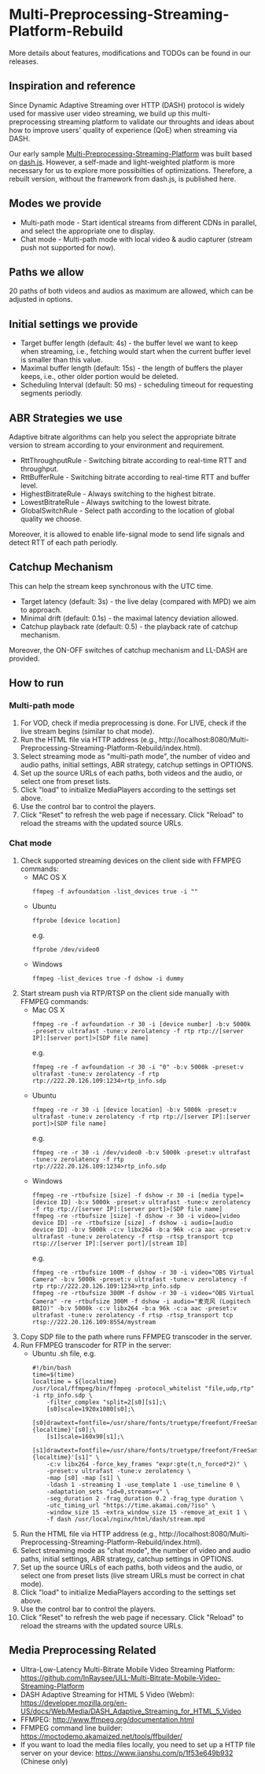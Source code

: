 # Multi-Preprocessing-Streaming-Platform-Rebuild

More details about features, modifications and TODOs can be found in our releases.

## Inspiration and reference

Since Dynamic Adaptive Streaming over HTTP (DASH) protocol is widely used for massive user video streaming, we build up this multi-preprocessing streaming platform to validate our throughts and ideas about how to improve users' quality of experience (QoE) when streaming via DASH.

Our early sample [Multi-Preprocessing-Streaming-Platform](https://github.com/InRaysee/Multi-Preprocessing-Streaming-Platform) was built based on [dash.js](https://github.com/Dash-Industry-Forum/dash.js). However, a self-made and light-weighted platform is more necessary for us to explore more possibilties of optimizations. Therefore, a rebuilt version, without the framework from dash.js, is published here.
   
## Modes we provide

- Multi-path mode - Start identical streams from different CDNs in parallel, and select the appropriate one to display.
- Chat mode - Multi-path mode with local video & audio capturer (stream push not supported for now).

## Paths we allow

20 paths of both videos and audios as maximum are allowed, which can be adjusted in options.

## Initial settings we provide

- Target buffer length (default: 4s) - the buffer level we want to keep when streaming, i.e., fetching would start when the current buffer level is smaller than this value.
- Maximal buffer length (default: 15s) - the length of buffers the player keeps, i.e., other older portion would be deleted.
- Scheduling Interval (default: 50 ms) - scheduling timeout for requesting segments periodly.

## ABR Strategies we use

Adaptive bitrate algorithms can help you select the appropriate bitrate version to stream according to your environment and requirement.

- RttThroughputRule - Switching bitrate according to real-time RTT and throughput.
- RttBufferRule - Switching bitrate according to real-time RTT and buffer level.
- HighestBitrateRule - Always switching to the highest bitrate.
- LowestBitrateRule - Always switching to the lowest bitrate.
- GlobalSwitchRule - Select path according to the location of global quality we choose.

Moreover, it is allowed to enable life-signal mode to send life signals and detect RTT of each path periodly.

## Catchup Mechanism

This can help the stream keep synchronous with the UTC time.

- Target latency (default: 3s) - the live delay (compared with MPD) we aim to approach.
- Minimal drift (default: 0.1s) - the maximal latency deviation allowed.
- Catchup playback rate (default: 0.5) - the playback rate of catchup mechanism.

Moreover, the ON-OFF switches of catchup mechanism and LL-DASH are provided.

## How to run

### Multi-path mode

1. For VOD, check if media preprocessing is done. For LIVE, check if the live stream begins (similar to chat mode).
2. Run the HTML file via HTTP address (e.g., http://localhost:8080/Multi-Preprocessing-Streaming-Platform-Rebuild/index.html).
3. Select streaming mode as "multi-path mode", the number of video and audio paths, initial settings, ABR strategy, catchup settings in OPTIONS.
4. Set up the source URLs of each paths, both videos and the audio, or select one from preset lists.
5. Click "load" to initialize MediaPlayers according to the settings set above.
6. Use the control bar to control the players.
7. Click "Reset" to refresh the web page if necessary. Click "Reload" to reload the streams with the updated source URLs.

### Chat mode

1. Check supported streaming devices on the client side with FFMPEG commands:
   - MAC OS X
        ```
        ffmpeg -f avfoundation -list_devices true -i ""
        ```
   - Ubuntu
        ```
        ffprobe [device location]
        ```
        e.g.
        ```
        ffprobe /dev/video0
        ```
   - Windows
        ```
        ffmpeg -list_devices true -f dshow -i dummy
        ```
2. Start stream push via RTP/RTSP on the client side manually with FFMPEG commands:
   - Mac OS X
        ```
        ffmpeg -re -f avfoundation -r 30 -i [device number] -b:v 5000k -preset:v ultrafast -tune:v zerolatency -f rtp rtp://[server IP]:[server port]>[SDP file name]
        ```
        e.g.
        ```
        ffmpeg -re -f avfoundation -r 30 -i "0" -b:v 5000k -preset:v ultrafast -tune:v zerolatency -f rtp rtp://222.20.126.109:1234>rtp_info.sdp
        ```
   - Ubuntu
        ```
        ffmpeg -re -r 30 -i [device location] -b:v 5000k -preset:v ultrafast -tune:v zerolatency -f rtp rtp://[server IP]:[server port]>[SDP file name]
        ```
        e.g.
        ```
        ffmpeg -re -r 30 -i /dev/video0 -b:v 5000k -preset:v ultrafast -tune:v zerolatency -f rtp rtp://222.20.126.109:1234>rtp_info.sdp
        ```
   - Windows
        ```
        ffmpeg -re -rtbufsize [size] -f dshow -r 30 -i [media type]=[device ID] -b:v 5000k -preset:v ultrafast -tune:v zerolatency -f rtp rtp://[server IP]:[server port]>[SDP file name]
        ffmpeg -re -rtbufsize [size] -f dshow -r 30 -i video=[video device ID] -re -rtbufsize [size] -f dshow -i audio=[audio device ID] -b:v 5000k -c:v libx264 -b:a 96k -c:a aac -preset:v ultrafast -tune:v zerolatency -f rtsp -rtsp_transport tcp rtsp://[server IP]:[server port]/[stream ID]
        ```
        e.g.
        ```
        ffmpeg -re -rtbufsize 100M -f dshow -r 30 -i video="OBS Virtual Camera" -b:v 5000k -preset:v ultrafast -tune:v zerolatency -f rtp rtp://222.20.126.109:1234>rtp_info.sdp
        ffmpeg -re -rtbufsize 300M -f dshow -r 30 -i video="OBS Virtual Camera" -re -rtbufsize 300M -f dshow -i audio="麦克风 (Logitech BRIO)" -b:v 5000k -c:v libx264 -b:a 96k -c:a aac -preset:v ultrafast -tune:v zerolatency -f rtsp -rtsp_transport tcp rtsp://222.20.126.109:8554/mystream
        ```
3. Copy SDP file to the path where runs FFMPEG transcoder in the server.
4. Run FFMPEG transcoder for RTP in the server:
   - Ubuntu .sh file, e.g.
        ```
        #!/bin/bash
        time=$(time)
        localtime = ${localtime}
        /usr/local/ffmpeg/bin/ffmpeg -protocol_whitelist "file,udp,rtp" -i rtp_info.sdp \
            -filter_complex "split=2[s0][s1];\
            [s0]scale=1920x1080[s0];\
            [s0]drawtext=fontfile=/usr/share/fonts/truetype/freefont/FreeSans.ttf:fontsize=96:x=0:y=0:fontcolor=black:box=1:text='1080p,%{localtime}'[s0];\
            [s1]scale=160x90[s1];\
            [s1]drawtext=fontfile=/usr/share/fonts/truetype/freefont/FreeSans.ttf:fontsize=8:x=0:y=0:fontcolor=black:box=1:text='90p,%{localtime}'[s1]" \
            -c:v libx264 -force_key_frames "expr:gte(t,n_forced*2)" \
            -preset:v ultrafast -tune:v zerolatency \
            -map [s0] -map [s1] \
            -ldash 1 -streaming 1 -use_template 1 -use_timeline 0 \
            -adaptation_sets "id=0,streams=v" \
            -seg_duration 2 -frag_duration 0.2 -frag_type duration \
            -utc_timing_url "https://time.akamai.com/?iso" \
            -window_size 15 -extra_window_size 15 -remove_at_exit 1 \
            -f dash /usr/local/nginx/html/dash/stream.mpd
        ```
5. Run the HTML file via HTTP address (e.g., http://localhost:8080/Multi-Preprocessing-Streaming-Platform-Rebuild/index.html).
6. Select streaming mode as "chat mode", the number of video and audio paths, initial settings, ABR strategy, catchup settings in OPTIONS.
7. Set up the source URLs of each paths, both videos and the audio, or select one from preset lists (live stream URLs must be correct in chat mode).
8. Click "load" to initialize MediaPlayers according to the settings set above.
9.  Use the control bar to control the players.
10. Click "Reset" to refresh the web page if necessary. Click "Reload" to reload the streams with the updated source URLs.

## Media Preprocessing Related

- Ultra-Low-Latency Multi-Bitrate Mobile Video Streaming Platform: https://github.com/InRaysee/ULL-Multi-Bitrate-Mobile-Video-Streaming-Platform
- DASH Adaptive Streaming for HTML 5 Video (Webm): https://developer.mozilla.org/en-US/docs/Web/Media/DASH_Adaptive_Streaming_for_HTML_5_Video
- FFMPEG: http://www.ffmpeg.org/documentation.html
- FFMPEG command line builder: https://moctodemo.akamaized.net/tools/ffbuilder/
- If you want to load the media files locally, you need to set up a HTTP file server on your device: https://www.jianshu.com/p/1f53e649b932 (Chinese only)


